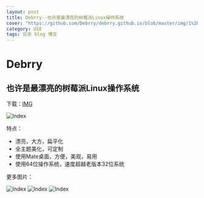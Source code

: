 ```yaml
---
layout: post
title: Debrry--也许是最漂亮的树莓派Linux操作系统
cover: "https://github.com/Debrry/debrry.github.io/blob/master/img/1%20(1).png?raw=true"
category: USE
tags: 日志 blog 博文
---
```


# Debrry 
## 也许是最漂亮的树莓派Linux操作系统

下载：[IMG](https://pan.baidu.com/s/1tuam1DnrJ8WXMIUxjt-1iw)

![Index](https://github.com/Debrry/debrry.github.io/blob/master/img/1%20(1).png?raw=true)

特点：
+ 漂亮，大方，扁平化
+ 全主题美化，可定制
+ 使用Mate桌面，方便，美观，易用
+ 使用64位操作系统，速度超越老版本32位系统

更多图片：

![Index](https://github.com/Debrry/debrry.github.io/blob/master/img/1%20(1).png?raw=true)
![Index](https://github.com/Debrry/debrry.github.io/blob/master/img/1%20(2).png?raw=true)
![Index](https://github.com/Debrry/debrry.github.io/blob/master/img/1%20(3).png?raw=true)

